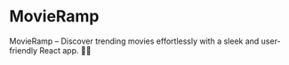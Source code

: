 # MovieRamp
MovieRamp – Discover trending movies effortlessly with a sleek and user-friendly React app. 🚀🍿
